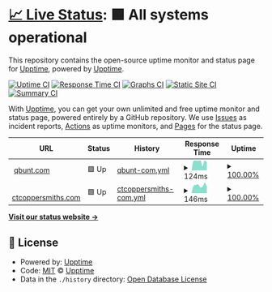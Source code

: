 # [📈 Live Status](https://upptime.github.io/upptime): <!--live status--> **🟩 All systems operational**

This repository contains the open-source uptime monitor and status page for [Upptime](https://upptime.js.org), powered by [Upptime](https://github.com/upptime/upptime).

[![Uptime CI](https://github.com/qbunt/upptime/workflows/Uptime%20CI/badge.svg)](https://github.com/qbunt/upptime/actions?query=workflow%3A%22Uptime+CI%22)
[![Response Time CI](https://github.com/qbunt/upptime/workflows/Response%20Time%20CI/badge.svg)](https://github.com/qbunt/upptime/actions?query=workflow%3A%22Response+Time+CI%22)
[![Graphs CI](https://github.com/qbunt/upptime/workflows/Graphs%20CI/badge.svg)](https://github.com/qbunt/upptime/actions?query=workflow%3A%22Graphs+CI%22)
[![Static Site CI](https://github.com/qbunt/upptime/workflows/Static%20Site%20CI/badge.svg)](https://github.com/qbunt/upptime/actions?query=workflow%3A%22Static+Site+CI%22)
[![Summary CI](https://github.com/qbunt/upptime/workflows/Summary%20CI/badge.svg)](https://github.com/qbunt/upptime/actions?query=workflow%3A%22Summary+CI%22)

With [Upptime](https://upptime.js.org), you can get your own unlimited and free uptime monitor and status page, powered entirely by a GitHub repository. We use [Issues](https://github.com/upptime/upptime/issues) as incident reports, [Actions](https://github.com/qbunt/upptime/actions) as uptime monitors, and [Pages](https://upptime.github.io/upptime) for the status page.

<!--start: status pages-->
<!-- This summary is generated by Upptime (https://github.com/upptime/upptime) -->
<!-- Do not edit this manually, your changes will be overwritten -->
<!-- prettier-ignore -->
| URL | Status | History | Response Time | Uptime |
| --- | ------ | ------- | ------------- | ------ |
| <img alt="" src="https://favicons.githubusercontent.com/qbunt.com" height="13"> [qbunt.com](https://qbunt.com) | 🟩 Up | [qbunt-com.yml](https://github.com/qbunt/upptime/commits/HEAD/history/qbunt-com.yml) | <details><summary><img alt="Response time graph" src="./graphs/qbunt-com/response-time-week.png" height="20"> 124ms</summary><br><a href="https://qbunt.github.io/upptime/history/qbunt-com"><img alt="Response time 201" src="https://img.shields.io/endpoint?url=https%3A%2F%2Fraw.githubusercontent.com%2Fqbunt%2Fupptime%2FHEAD%2Fapi%2Fqbunt-com%2Fresponse-time.json"></a><br><a href="https://qbunt.github.io/upptime/history/qbunt-com"><img alt="24-hour response time 70" src="https://img.shields.io/endpoint?url=https%3A%2F%2Fraw.githubusercontent.com%2Fqbunt%2Fupptime%2FHEAD%2Fapi%2Fqbunt-com%2Fresponse-time-day.json"></a><br><a href="https://qbunt.github.io/upptime/history/qbunt-com"><img alt="7-day response time 124" src="https://img.shields.io/endpoint?url=https%3A%2F%2Fraw.githubusercontent.com%2Fqbunt%2Fupptime%2FHEAD%2Fapi%2Fqbunt-com%2Fresponse-time-week.json"></a><br><a href="https://qbunt.github.io/upptime/history/qbunt-com"><img alt="30-day response time 162" src="https://img.shields.io/endpoint?url=https%3A%2F%2Fraw.githubusercontent.com%2Fqbunt%2Fupptime%2FHEAD%2Fapi%2Fqbunt-com%2Fresponse-time-month.json"></a><br><a href="https://qbunt.github.io/upptime/history/qbunt-com"><img alt="1-year response time 201" src="https://img.shields.io/endpoint?url=https%3A%2F%2Fraw.githubusercontent.com%2Fqbunt%2Fupptime%2FHEAD%2Fapi%2Fqbunt-com%2Fresponse-time-year.json"></a></details> | <details><summary><a href="https://qbunt.github.io/upptime/history/qbunt-com">100.00%</a></summary><a href="https://qbunt.github.io/upptime/history/qbunt-com"><img alt="All-time uptime 100.00%" src="https://img.shields.io/endpoint?url=https%3A%2F%2Fraw.githubusercontent.com%2Fqbunt%2Fupptime%2FHEAD%2Fapi%2Fqbunt-com%2Fuptime.json"></a><br><a href="https://qbunt.github.io/upptime/history/qbunt-com"><img alt="24-hour uptime 100.00%" src="https://img.shields.io/endpoint?url=https%3A%2F%2Fraw.githubusercontent.com%2Fqbunt%2Fupptime%2FHEAD%2Fapi%2Fqbunt-com%2Fuptime-day.json"></a><br><a href="https://qbunt.github.io/upptime/history/qbunt-com"><img alt="7-day uptime 100.00%" src="https://img.shields.io/endpoint?url=https%3A%2F%2Fraw.githubusercontent.com%2Fqbunt%2Fupptime%2FHEAD%2Fapi%2Fqbunt-com%2Fuptime-week.json"></a><br><a href="https://qbunt.github.io/upptime/history/qbunt-com"><img alt="30-day uptime 100.00%" src="https://img.shields.io/endpoint?url=https%3A%2F%2Fraw.githubusercontent.com%2Fqbunt%2Fupptime%2FHEAD%2Fapi%2Fqbunt-com%2Fuptime-month.json"></a><br><a href="https://qbunt.github.io/upptime/history/qbunt-com"><img alt="1-year uptime 100.00%" src="https://img.shields.io/endpoint?url=https%3A%2F%2Fraw.githubusercontent.com%2Fqbunt%2Fupptime%2FHEAD%2Fapi%2Fqbunt-com%2Fuptime-year.json"></a></details>
| <img alt="" src="https://favicons.githubusercontent.com/ctcoppersmiths.com" height="13"> [ctcoppersmiths.com](https://ctcoppersmiths.com) | 🟩 Up | [ctcoppersmiths-com.yml](https://github.com/qbunt/upptime/commits/HEAD/history/ctcoppersmiths-com.yml) | <details><summary><img alt="Response time graph" src="./graphs/ctcoppersmiths-com/response-time-week.png" height="20"> 146ms</summary><br><a href="https://qbunt.github.io/upptime/history/ctcoppersmiths-com"><img alt="Response time 174" src="https://img.shields.io/endpoint?url=https%3A%2F%2Fraw.githubusercontent.com%2Fqbunt%2Fupptime%2FHEAD%2Fapi%2Fctcoppersmiths-com%2Fresponse-time.json"></a><br><a href="https://qbunt.github.io/upptime/history/ctcoppersmiths-com"><img alt="24-hour response time 122" src="https://img.shields.io/endpoint?url=https%3A%2F%2Fraw.githubusercontent.com%2Fqbunt%2Fupptime%2FHEAD%2Fapi%2Fctcoppersmiths-com%2Fresponse-time-day.json"></a><br><a href="https://qbunt.github.io/upptime/history/ctcoppersmiths-com"><img alt="7-day response time 146" src="https://img.shields.io/endpoint?url=https%3A%2F%2Fraw.githubusercontent.com%2Fqbunt%2Fupptime%2FHEAD%2Fapi%2Fctcoppersmiths-com%2Fresponse-time-week.json"></a><br><a href="https://qbunt.github.io/upptime/history/ctcoppersmiths-com"><img alt="30-day response time 166" src="https://img.shields.io/endpoint?url=https%3A%2F%2Fraw.githubusercontent.com%2Fqbunt%2Fupptime%2FHEAD%2Fapi%2Fctcoppersmiths-com%2Fresponse-time-month.json"></a><br><a href="https://qbunt.github.io/upptime/history/ctcoppersmiths-com"><img alt="1-year response time 174" src="https://img.shields.io/endpoint?url=https%3A%2F%2Fraw.githubusercontent.com%2Fqbunt%2Fupptime%2FHEAD%2Fapi%2Fctcoppersmiths-com%2Fresponse-time-year.json"></a></details> | <details><summary><a href="https://qbunt.github.io/upptime/history/ctcoppersmiths-com">100.00%</a></summary><a href="https://qbunt.github.io/upptime/history/ctcoppersmiths-com"><img alt="All-time uptime 100.00%" src="https://img.shields.io/endpoint?url=https%3A%2F%2Fraw.githubusercontent.com%2Fqbunt%2Fupptime%2FHEAD%2Fapi%2Fctcoppersmiths-com%2Fuptime.json"></a><br><a href="https://qbunt.github.io/upptime/history/ctcoppersmiths-com"><img alt="24-hour uptime 100.00%" src="https://img.shields.io/endpoint?url=https%3A%2F%2Fraw.githubusercontent.com%2Fqbunt%2Fupptime%2FHEAD%2Fapi%2Fctcoppersmiths-com%2Fuptime-day.json"></a><br><a href="https://qbunt.github.io/upptime/history/ctcoppersmiths-com"><img alt="7-day uptime 100.00%" src="https://img.shields.io/endpoint?url=https%3A%2F%2Fraw.githubusercontent.com%2Fqbunt%2Fupptime%2FHEAD%2Fapi%2Fctcoppersmiths-com%2Fuptime-week.json"></a><br><a href="https://qbunt.github.io/upptime/history/ctcoppersmiths-com"><img alt="30-day uptime 100.00%" src="https://img.shields.io/endpoint?url=https%3A%2F%2Fraw.githubusercontent.com%2Fqbunt%2Fupptime%2FHEAD%2Fapi%2Fctcoppersmiths-com%2Fuptime-month.json"></a><br><a href="https://qbunt.github.io/upptime/history/ctcoppersmiths-com"><img alt="1-year uptime 100.00%" src="https://img.shields.io/endpoint?url=https%3A%2F%2Fraw.githubusercontent.com%2Fqbunt%2Fupptime%2FHEAD%2Fapi%2Fctcoppersmiths-com%2Fuptime-year.json"></a></details>

<!--end: status pages-->

[**Visit our status website →**](https://upptime.github.io/upptime)

## 📄 License

- Powered by: [Upptime](https://github.com/upptime/upptime)
- Code: [MIT](./LICENSE) © [Upptime](https://upptime.js.org)
- Data in the `./history` directory: [Open Database License](https://opendatacommons.org/licenses/odbl/1-0/)
